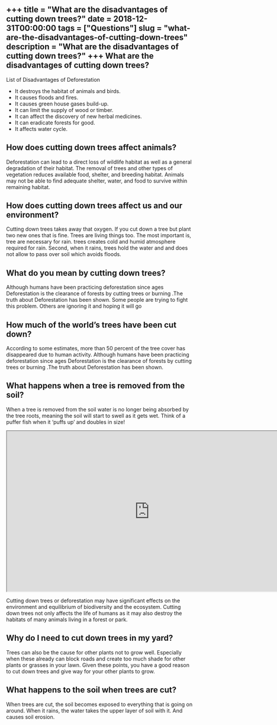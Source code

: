 +++
title = "What are the disadvantages of cutting down trees?"
date = 2018-12-31T00:00:00
tags = ["Questions"]
slug = "what-are-the-disadvantages-of-cutting-down-trees"
description = "What are the disadvantages of cutting down trees?"
+++
What are the disadvantages of cutting down trees?
-------------------------------------------------

List of Disadvantages of Deforestation

- It destroys the habitat of animals and birds.
- It causes floods and fires.
- It causes green house gases build-up.
- It can limit the supply of wood or timber.
- It can affect the discovery of new herbal medicines.
- It can eradicate forests for good.
- It affects water cycle.

How does cutting down trees affect animals?
-------------------------------------------

Deforestation can lead to a direct loss of wildlife habitat as well as a general degradation of their habitat. The removal of trees and other types of vegetation reduces available food, shelter, and breeding habitat. Animals may not be able to find adequate shelter, water, and food to survive within remaining habitat.

How does cutting down trees affect us and our environment?
----------------------------------------------------------

Cutting down trees takes away that oxygen. If you cut down a tree but plant two new ones that is fine. Trees are living things too. The most important is, tree are necessary for rain. trees creates cold and humid atmosphere required for rain. Second, when it rains, trees hold the water and and does not allow to pass over soil which avoids floods.

What do you mean by cutting down trees?
---------------------------------------

Although humans have been practicing deforestation since ages Deforestation is the clearance of forests by cutting trees or burning .The truth about Deforestation has been shown. Some people are trying to fight this problem. Others are ignoring it and hoping it will go

How much of the world’s trees have been cut down?
-------------------------------------------------

According to some estimates, more than 50 percent of the tree cover has disappeared due to human activity. Although humans have been practicing deforestation since ages Deforestation is the clearance of forests by cutting trees or burning .The truth about Deforestation has been shown.

What happens when a tree is removed from the soil?
--------------------------------------------------

When a tree is removed from the soil water is no longer being absorbed by the tree roots, meaning the soil will start to swell as it gets wet. Think of a puffer fish when it ‘puffs up’ and doubles in size!

<iframe allow="accelerometer; autoplay; clipboard-write; encrypted-media; gyroscope; picture-in-picture" allowfullscreen="" class="__youtube_prefs__  epyt-is-override  no-lazyload" data-no-lazy="1" data-origheight="433" data-origwidth="770" data-skipgform_ajax_framebjll="" height="433" id="_ytid_52335" loading="lazy" src="https://www.youtube.com/embed/zarll9bx6FI?enablejsapi=1&autoplay=0&cc_load_policy=0&cc_lang_pref=&iv_load_policy=1&loop=0&modestbranding=0&rel=1&fs=1&playsinline=0&autohide=2&theme=dark&color=red&controls=1&" title="YouTube player" width="770"></iframe>

Cutting down trees or deforestation may have significant effects on the environment and equilibrium of biodiversity and the ecosystem. Cutting down trees not only affects the life of humans as it may also destroy the habitats of many animals living in a forest or park.

Why do I need to cut down trees in my yard?
-------------------------------------------

Trees can also be the cause for other plants not to grow well. Especially when these already can block roads and create too much shade for other plants or grasses in your lawn. Given these points, you have a good reason to cut down trees and give way for your other plants to grow.

What happens to the soil when trees are cut?
--------------------------------------------

When trees are cut, the soil becomes exposed to everything that is going on around. When it rains, the water takes the upper layer of soil with it. And causes soil erosion.